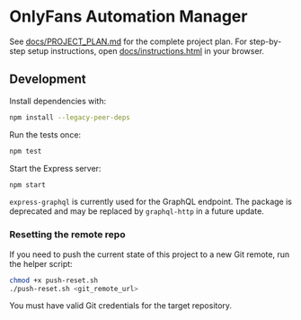 # OnlyFans Automation Manager

See [docs/PROJECT_PLAN.md](docs/PROJECT_PLAN.md) for the complete project plan.
For step-by-step setup instructions, open [docs/instructions.html](docs/instructions.html) in your browser.

## Development

Install dependencies with:

```bash
npm install --legacy-peer-deps
```

Run the tests once:

```bash
npm test
```

Start the Express server:

```bash
npm start
```

`express-graphql` is currently used for the GraphQL endpoint. The package is deprecated and may be replaced by `graphql-http` in a future update.


### Resetting the remote repo

If you need to push the current state of this project to a new Git remote, run
the helper script:

```bash
chmod +x push-reset.sh
./push-reset.sh <git_remote_url>
```

You must have valid Git credentials for the target repository.
